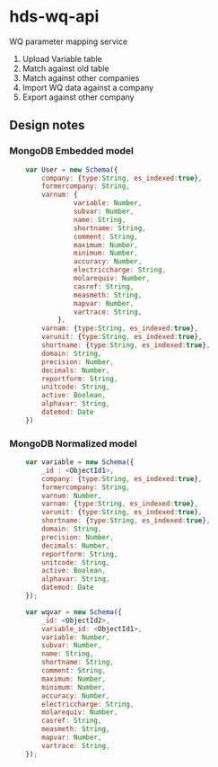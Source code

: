 hds-wq-api
==========

WQ parameter mapping service

1. Upload Variable table
2. Match against old table
3. Match against other companies
4. Import WQ data against a company
5. Export against other company

## Design notes

### MongoDB Embedded model

``` javascript
	var User = new Schema({
	    company: {type:String, es_indexed:true}, 
	    formercompany: String, 
	    varnum: {
	    		variable: Number,
	    		subvar: Number,
	    		name: String,
	    		shortname: String,
	    		comment: String,
	    		maximum: Number,
	    		minimum: Number,
	    		accuracy: Number,
	    		electriccharge: String,
	    		molarequiv: Number,
	    		casref: String,
	    		measmeth: String,
	    		mapvar: Number,
	    		vartrace: String,
	    	},
	    varnam: {type:String, es_indexed:true},
	    varunit: {type:String, es_indexed:true},
	    shortname: {type:String, es_indexed:true},
	    domain: String,
	    precision: Number,
	    decimals: Number,
	    reportform: String,
	    unitcode: String,
	    active: Boolean,
	    alphavar: String,
	    datemod: Date
	})

```
### MongoDB Normalized model

``` javascript
	var variable = new Schema({
	    _id : <ObjectId1>,
	    company: {type:String, es_indexed:true}, 
	    formercompany: String, 
	    varnum: Number,
	    varnam: {type:String, es_indexed:true},
	    varunit: {type:String, es_indexed:true},
	    shortname: {type:String, es_indexed:true},
	    domain: String,
	    precision: Number,
	    decimals: Number,
	    reportform: String,
	    unitcode: String,
	    active: Boolean,
	    alphavar: String,
	    datemod: Date
	});

    var wqvar = new Schema({
		_id: <ObjectId2>,
		variable_id: <ObjectId1>,
		variable: Number,
		subvar: Number,
		name: String,
		shortname: String,
		comment: String,
		maximum: Number,
		minimum: Number,
		accuracy: Number,
		electriccharge: String,
		molarequiv: Number,
		casref: String,
		measmeth: String,
		mapvar: Number,
		vartrace: String,
	});

```
